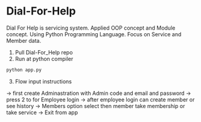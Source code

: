 # Dial-For-Help
Dial For Help is servicing system. Applied OOP concept and Module concept. Using Python Programming Language. Focus on Service and Member data.

1. Pull Dial-For_Help repo
2. Run at python compiler

```bash
python app.py
```

3. Flow input instructions

-> first create Adminastration with Admin code and email and password
-> press 2 to for Employee login
-> after employee login can create member or see history
-> Members option select then member take membership or take service 
-> Exit from app
